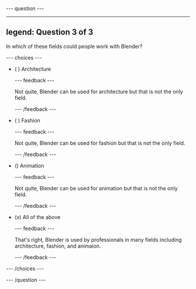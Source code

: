 
--- question ---

---
legend: Question 3 of 3
---

In which of these fields could people work with Blender? 

--- choices ---

- ( ) Architecture

  --- feedback ---

  Not quite, Blender can be used for architecture but that is not the only field.

  --- /feedback ---

- ( ) Fashion

  --- feedback ---

  Not quite, Blender can be used for fashion but that is not the only field.

  --- /feedback ---

- () Animation

  --- feedback ---

  Not quite, Blender can be used for animation but that is not the only field.

  --- /feedback ---

- (x) All of the above

  --- feedback ---

  That's right, Blender is used by professionals in many fields including architecture, fashion, and animaion. 

  --- /feedback ---

--- /choices ---

--- /question ---
